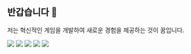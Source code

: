 ## 반갑습니다 👋
저는 혁신적인 게임을 개발하여 새로운 경험을 제공하는 것이 꿈입니다.
<div style="margin: ; text-align: left;" "text-align: left;"> <img src="https://img.shields.io/badge/C-BDE038?style=for-the-badge&logo=C&logoColor=white">
          <img src="https://img.shields.io/badge/C++-A3AB78?style=for-the-badge&logo=C%2B%2B&logoColor=white">
          <img src="https://img.shields.io/badge/Python-818274?style=for-the-badge&logo=Python&logoColor=white">
          <img src="https://img.shields.io/badge/Django-506266?style=for-the-badge&logo=Django&logoColor=white">
          <img src="https://img.shields.io/badge/Unity-10454F?style=for-the-badge&logo=Unity&logoColor=white">
          </div>
    </div>
<!--
**jiyoon607/jiyoon607** is a ✨ _special_ ✨ repository because its `README.md` (this file) appears on your GitHub profile.

Here are some ideas to get you started:

- 🔭 I’m currently working on ...
- 🌱 I’m currently learning ...
- 👯 I’m looking to collaborate on ...
- 🤔 I’m looking for help with ...
- 💬 Ask me about ...
- 📫 How to reach me: ...
- 😄 Pronouns: ...
- ⚡ Fun fact: ...
-->
